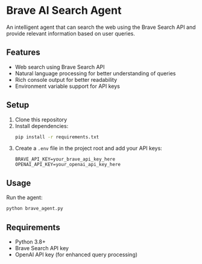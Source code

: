# Brave AI Search Agent

An intelligent agent that can search the web using the Brave Search API and provide relevant information based on user queries.

## Features

- Web search using Brave Search API
- Natural language processing for better understanding of queries
- Rich console output for better readability
- Environment variable support for API keys

## Setup

1. Clone this repository
2. Install dependencies:
   ```bash
   pip install -r requirements.txt
   ```
3. Create a `.env` file in the project root and add your API keys:
   ```
   BRAVE_API_KEY=your_brave_api_key_here
   OPENAI_API_KEY=your_openai_api_key_here
   ```

## Usage

Run the agent:
```bash
python brave_agent.py
```

## Requirements

- Python 3.8+
- Brave Search API key
- OpenAI API key (for enhanced query processing)